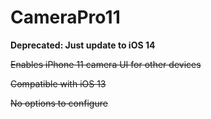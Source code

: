 # CameraPro11

**Deprecated: Just update to iOS 14**

~~Enables iPhone 11 camera UI for other devices~~

~~Compatible with iOS 13~~

~~No options to configure~~
